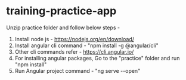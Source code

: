 # training-practice-app

Unzip practice folder and follow below steps -

1) Install node js - https://nodejs.org/en/download/
2) Install angular cli command - "npm install -g @angular/cli"
3) Other cli commands refer - https://cli.angular.io/ 
3) For installing angular packages, Go to the "practice" folder and run "npm install" 
4) Run Angular project command - "ng serve --open"
